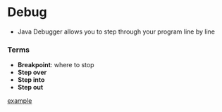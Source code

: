 # Debug
* Java Debugger allows you to step through your program line by line

### Terms
* **Breakpoint**: where to stop
* **Step over**
* **Step into**
* **Step out**

[example](../examples/debug/)
